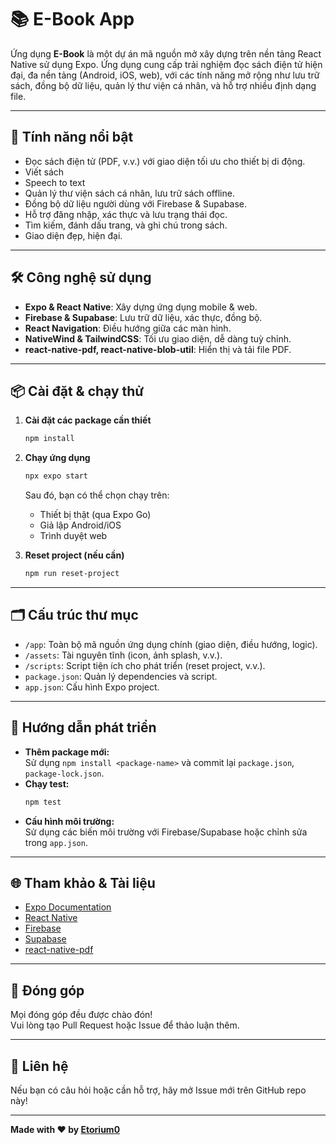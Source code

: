 # 📚 E-Book App

Ứng dụng **E-Book** là một dự án mã nguồn mở xây dựng trên nền tảng React Native sử dụng Expo. Ứng dụng cung cấp trải nghiệm đọc sách điện tử hiện đại, đa nền tảng (Android, iOS, web), với các tính năng mở rộng như lưu trữ sách, đồng bộ dữ liệu, quản lý thư viện cá nhân, và hỗ trợ nhiều định dạng file.

---

## 🚀 Tính năng nổi bật

- Đọc sách điện tử (PDF, v.v.) với giao diện tối ưu cho thiết bị di động.
- Viết sách
- Speech to text
- Quản lý thư viện sách cá nhân, lưu trữ sách offline.
- Đồng bộ dữ liệu người dùng với Firebase & Supabase.
- Hỗ trợ đăng nhập, xác thực và lưu trạng thái đọc.
- Tìm kiếm, đánh dấu trang, và ghi chú trong sách.
- Giao diện đẹp, hiện đại.

---

## 🛠️ Công nghệ sử dụng

- **Expo & React Native**: Xây dựng ứng dụng mobile & web.
- **Firebase & Supabase**: Lưu trữ dữ liệu, xác thực, đồng bộ.
- **React Navigation**: Điều hướng giữa các màn hình.
- **NativeWind & TailwindCSS**: Tối ưu giao diện, dễ dàng tuỳ chỉnh.
- **react-native-pdf, react-native-blob-util**: Hiển thị và tải file PDF.
---

## 📦 Cài đặt & chạy thử

1. **Cài đặt các package cần thiết**
    ```bash
    npm install
    ```

2. **Chạy ứng dụng**
    ```bash
    npx expo start
    ```
    Sau đó, bạn có thể chọn chạy trên:
    - Thiết bị thật (qua Expo Go)
    - Giả lập Android/iOS
    - Trình duyệt web

3. **Reset project (nếu cần)**
    ```bash
    npm run reset-project
    ```

---

## 🗂 Cấu trúc thư mục

- `/app`: Toàn bộ mã nguồn ứng dụng chính (giao diện, điều hướng, logic).
- `/assets`: Tài nguyên tĩnh (icon, ảnh splash, v.v.).
- `/scripts`: Script tiện ích cho phát triển (reset project, v.v.).
- `package.json`: Quản lý dependencies và script.
- `app.json`: Cấu hình Expo project.

---

## 📖 Hướng dẫn phát triển

- **Thêm package mới:**  
  Sử dụng `npm install <package-name>` và commit lại `package.json`, `package-lock.json`.
- **Chạy test:**  
  ```bash
  npm test
  ```
- **Cấu hình môi trường:**  
  Sử dụng các biến môi trường với Firebase/Supabase hoặc chỉnh sửa trong `app.json`.

---

## 🌐 Tham khảo & Tài liệu

- [Expo Documentation](https://docs.expo.dev/)
- [React Native](https://reactnative.dev/)
- [Firebase](https://firebase.google.com/docs)
- [Supabase](https://supabase.com/docs)
- [react-native-pdf](https://github.com/wonday/react-native-pdf)

---

## 🤝 Đóng góp

Mọi đóng góp đều được chào đón!  
Vui lòng tạo Pull Request hoặc Issue để thảo luận thêm.

---

## 📢 Liên hệ

Nếu bạn có câu hỏi hoặc cần hỗ trợ, hãy mở Issue mới trên GitHub repo này!

---

**Made with ❤️ by [Etorium0](https://github.com/Etorium0)**
